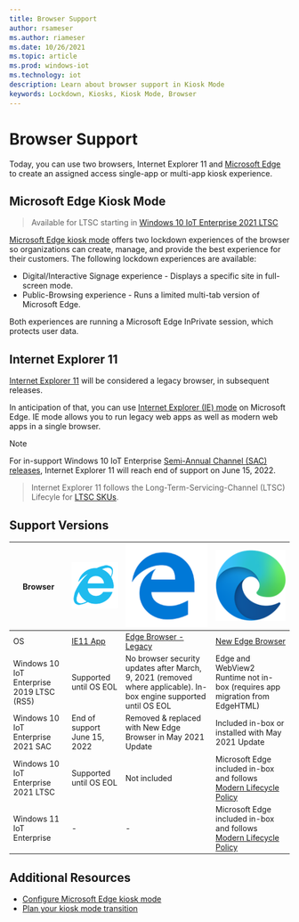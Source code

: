 ```yaml
---
title: Browser Support
author: rsameser
ms.author: riameser
ms.date: 10/26/2021
ms.topic: article
ms.prod: windows-iot
ms.technology: iot
description: Learn about browser support in Kiosk Mode
keywords: Lockdown, Kiosks, Kiosk Mode, Browser
---
```


# Browser Support
Today, you can use two browsers, Internet Explorer 11 and [Microsoft Edge](/deployedge/microsoft-edge-configure-kiosk-mode) to create an assigned access single-app or multi-app kiosk experience.

## Microsoft Edge Kiosk Mode

> Available for LTSC starting in [Windows 10 IoT Enterprise 2021 LTSC](/windows/iot/product-family/what's-new-in-windows-10-iot-enterprise-21h2)

[Microsoft Edge kiosk mode](/deployedge/microsoft-edge-configure-kiosk-mode) offers two lockdown experiences of the browser so organizations can create, manage, and provide the best experience for their customers. The following lockdown experiences are available:

* Digital/Interactive Signage experience - Displays a specific site in full-screen mode.
* Public-Browsing experience - Runs a limited multi-tab version of Microsoft Edge.

Both experiences are running a Microsoft Edge InPrivate session, which protects user data.


## Internet Explorer 11
[Internet Explorer 11](/internet-explorer/internet-explorer) will be considered a legacy browser, in subsequent releases.

In anticipation of that, you can use [Internet Explorer (IE) mode](/deployedge/edge-ie-mode) on Microsoft Edge. IE mode allows you to run legacy web apps as well as modern web apps in a single browser.

> [!NOTE]
For in-support Windows 10 IoT Enterprise [Semi-Annual Channel (SAC) releases](/lifecycle/products/windows-10-iot-enterprise), Internet Explorer 11 will reach end of support on June 15, 2022.
>
> Internet Explorer 11 follows the Long-Term-Servicing-Channel (LTSC) Lifecyle for [LTSC SKUs](/windows/iot/product-family/product-lifecycle?tabs=2021).

## Support Versions
| Browser | ![Internet Explorer 11](./media/IE11.png) | ![Microsoft Edge Legacy](./media/Microsoft-Edge-Legacy.png) | ![New Microsoft Edge](./media/Microsoft-Edge-New.png) |
|--|--|--|--|
| OS | [IE11 App](/internet-explorer/internet-explorer) | [Edge Browser - Legacy](/deployedge/microsoft-edge-kiosk-mode-transition-plan) | [New Edge Browser](/deployedge/microsoft-edge-configure-kiosk-mode) |
| Windows 10 IoT Enterprise 2019 LTSC (RS5) | Supported until OS EOL | No browser security updates after March, 9, 2021 (removed where applicable). In-box engine supported until OS EOL | Edge and WebView2 Runtime not in-box (requires app migration from EdgeHTML) |
| Windows 10 IoT Enterprise 2021 SAC | End of support June 15, 2022 | Removed & replaced with New Edge Browser in May 2021 Update | Included in-box or installed with May 2021 Update |
| Windows 10 IoT Enterprise 2021 LTSC | Supported until OS EOL | Not included | Microsoft Edge included in-box and follows [Modern Lifecycle Policy](/lifecycle/policies/modern) |
| Windows 11 IoT Enterprise | - | - | Microsoft Edge included in-box and follows [Modern Lifecycle Policy](/lifecycle/policies/modern) |

## Additional Resources
* [Configure Microsoft Edge kiosk mode](/deployedge/microsoft-edge-configure-kiosk-mode)
* [Plan your kiosk mode transition](/deployedge/microsoft-edge-kiosk-mode-transition-plan)
